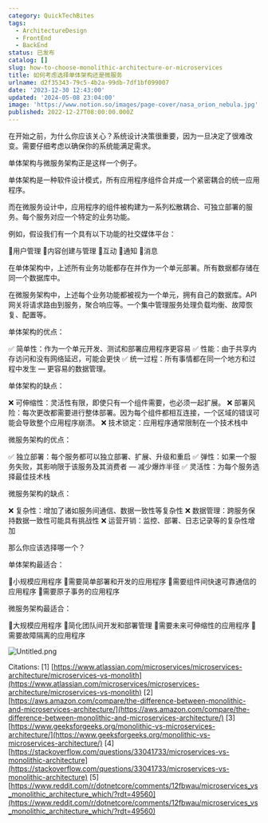 ```yaml
---
category: QuickTechBites
tags:
  - ArchitectureDesign
  - FrontEnd
  - BackEnd
status: 已发布
catalog: []
slug: how-to-choose-monolithic-architecture-or-microservices
title: 如何考虑选择单体架构还是微服务
urlname: d2f35343-79c5-4b2a-99db-7df1bf099007
date: '2023-12-30 12:43:00'
updated: '2024-05-08 23:04:00'
image: 'https://www.notion.so/images/page-cover/nasa_orion_nebula.jpg'
published: 2022-12-27T08:00:00.000Z
---
```


在开始之前，为什么你应该关心？系统设计决策很重要，因为一旦决定了很难改变。需要仔细考虑以确保你的系统能满足需求。


单体架构与微服务架构正是这样一个例子。


单体架构是一种软件设计模式，所有应用程序组件合并成一个紧密耦合的统一应用程序。


而在微服务设计中，应用程序的组件被构建为一系列松散耦合、可独立部署的服务。每个服务对应一个特定的业务功能。


例如，假设我们有一个具有以下功能的社交媒体平台：


🔸用户管理
🔸内容创建与管理
🔸互动
🔸通知
🔸消息


在单体架构中，上述所有业务功能都存在并作为一个单元部署。所有数据都存储在同一个数据库中。


在微服务架构中，上述每个业务功能都被视为一个单元，拥有自己的数据库。API 网关将请求路由到服务，聚合响应等。一个集中管理服务处理负载均衡、故障恢复、配置等。


单体架构的优点：


✅ 简单性：作为一个单元开发、测试和部署应用程序更容易
✅ 性能：由于共享内存访问和没有网络延迟，可能会更快
✅ 统一过程：所有事情都在同一个地方和过程中发生 — 更容易的数据管理。


单体架构的缺点：


❌ 可伸缩性：灵活性有限，即使只有一个组件需要，也必须一起扩展。
❌ 部署风险：每次更改都需要进行整体部署。因为每个组件都相互连接，一个区域的错误可能会导致整个应用程序崩溃。
❌ 技术锁定：应用程序通常限制在一个技术栈中


微服务架构的优点：


✅ 独立部署：每个服务都可以独立部署、扩展、升级和重启
✅ 弹性：如果一个服务失败，其影响限于该服务及其消费者 — 减少爆炸半径
✅ 灵活性：为每个服务选择最佳技术栈


微服务架构的缺点：


❌ 复杂性：增加了诸如服务间通信、数据一致性等复杂性
❌ 数据管理：跨服务保持数据一致性可能具有挑战性
❌ 运营开销：监控、部署、日志记录等的复杂性增加


那么你应该选择哪一个？


单体架构最适合：


🔹小规模应用程序
🔹需要简单部署和开发的应用程序
🔹需要组件间快速可靠通信的应用程序
🔹需要原子事务的应用程序


微服务架构最适合：


🔸大规模应用程序
🔸简化团队间开发和部署管理
🔸需要未来可伸缩性的应用程序
🔸需要故障隔离的应用程序


![Untitled.png](https://prod-files-secure.s3.us-west-2.amazonaws.com/5d24fe63-e567-4804-86f9-9fdc62e13082/8d149051-cc00-4198-a3d7-e00805eb8f9e/Untitled.png?X-Amz-Algorithm=AWS4-HMAC-SHA256&X-Amz-Content-Sha256=UNSIGNED-PAYLOAD&X-Amz-Credential=ASIAZI2LB4666G6MLWSC%2F20250413%2Fus-west-2%2Fs3%2Faws4_request&X-Amz-Date=20250413T054216Z&X-Amz-Expires=3600&X-Amz-Security-Token=IQoJb3JpZ2luX2VjEG0aCXVzLXdlc3QtMiJHMEUCIAZ%2BdmCiJ49bODG%2FADCTQQ4iOTCde9zwXljedxvXuK53AiEAln1iYaFEzAyE%2FYRIppWZdICi%2BdBrWYrG8JLgcOzso7sqiAQI5v%2F%2F%2F%2F%2F%2F%2F%2F%2F%2FARAAGgw2Mzc0MjMxODM4MDUiDG06kGi5%2BM0ulyzlyyrcA58XfI%2BfI5AF5Q0RyOcT4vvThvjf7AyCrnx89GCNTNn8BN%2BC7jKi0DOtWzVWi5ndSDdd9lx2YeBOuLyokfx32eUervxfuA2RCYhAJfJZLpIJ%2FkdDTt7jILhO26hz21wSwhg19Q6r%2BNKwgPSPQvuGFiNtCOW7wfnZu6915c9FnyCv%2FpftytHf%2BCXPBdj4M4MblF8mTPn3IH9Tvoy14U%2BT2LhYxUzWjNIFARx9T%2FszBlpvHOGpFwEHp1CJhkN07x3LBg3aorPT8TzzQ%2FWpVkehzOWFv8wPL44vn0nfwUZr6Lq3zeBLUJ%2BXKKQy%2BdouWOXP7Av6zNHRooBRG%2BUBcvhnbI5kXCIclQ6kvJBdmXUIg%2FsxIS%2BgejsZ1op%2FtUwIyzJDj4oUN2rWagnmOUUDDuxACoxK4lGS0bWRqjj5dSt4hF4wC5qVdD6GT%2F7BpHOJB8cpIXvEN6aC%2BCV9KPVJrqhhAABmLH%2BGD%2FrJaYOSZ3N9bLKmzuL0bU%2FE5Ua41HmgMBYwglSUyT0K5FXfHa6evVWA4euFZLy7B6eEG40yJKk4FPvydKzDK7jAy9VfZTgnK%2FlPzz7UDKNblb9vEBxOmZ3XsizlWWQRWTo52InC3iFZc3%2FZmNL8tKoX5US%2BM%2FZ4MPSL7b8GOqUBhweJi19P8WwYQi1yagV2wqKZBBqpsfIl31UY1iq53DcFxTAhw86L0KngByBgS%2FWIfMeQG5NwCDc4dZqjtzStj7KalqSTh8NGMx00WT2aAAA1wjG5jTpvREc1FLaNgMfzv1TxR0w6RUN1ZZsooRtd3%2B%2B5xKc0LZqz4EsfyzzH3%2BIix22iWEIHYcxBjvdGpK2vB1KhyZHBBN0oUVwolSq2Y%2BzqnvvB&X-Amz-Signature=062167773706a8912ddaa84c28713a76942dad8a32c22a3fe4d2f7555fffb9e3&X-Amz-SignedHeaders=host&x-id=GetObject)


Citations:
[1] [https://www.atlassian.com/microservices/microservices-architecture/microservices-vs-monolith](https://www.atlassian.com/microservices/microservices-architecture/microservices-vs-monolith)
[2] [https://aws.amazon.com/compare/the-difference-between-monolithic-and-microservices-architecture/](https://aws.amazon.com/compare/the-difference-between-monolithic-and-microservices-architecture/)
[3] [https://www.geeksforgeeks.org/monolithic-vs-microservices-architecture/](https://www.geeksforgeeks.org/monolithic-vs-microservices-architecture/)
[4] [https://stackoverflow.com/questions/33041733/microservices-vs-monolithic-architecture](https://stackoverflow.com/questions/33041733/microservices-vs-monolithic-architecture)
[5] [https://www.reddit.com/r/dotnetcore/comments/12fbwau/microservices_vs_monolithic_architecture_which/?rdt=49560](https://www.reddit.com/r/dotnetcore/comments/12fbwau/microservices_vs_monolithic_architecture_which/?rdt=49560)

